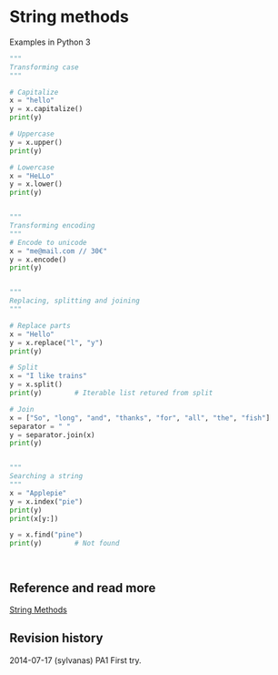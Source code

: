String methods
==============================
Examples in Python 3


```python
"""
Transforming case
"""

# Capitalize
x = "hello"
y = x.capitalize()
print(y)

# Uppercase
y = x.upper()
print(y)

# Lowercase
x = "HeLLo"
y = x.lower()
print(y)


"""
Transforming encoding
"""
# Encode to unicode
x = "me@mail.com // 30€"
y = x.encode()
print(y)


"""
Replacing, splitting and joining
"""

# Replace parts
x = "Hello"
y = x.replace("l", "y")
print(y)

# Split
x = "I like trains"
y = x.split()
print(y)		# Iterable list retured from split

# Join
x = ["So", "long", "and", "thanks", "for", "all", "the", "fish"]
separator = " "
y = separator.join(x)
print(y)


"""
Searching a string
"""
x = "Applepie"
y = x.index("pie")
print(y)
print(x[y:])

y = x.find("pine")
print(y)		# Not found




```


Reference and read more
------------------------------

[String Methods](https://docs.python.org/3/library/stdtypes.html?highlight=string#text-sequence-type-str)



Revision history
------------------------------

2014-07-17 (sylvanas) PA1 First try.
